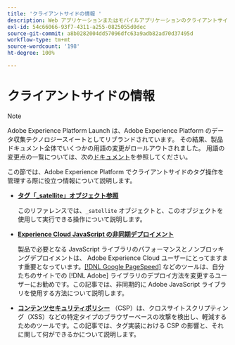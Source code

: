 ```yaml
---
title: 'クライアントサイドの情報 '
description: Web アプリケーションまたはモバイルアプリケーションのクライアントサイドでタグ操作を管理する方法を説明します。
exl-id: 54c66066-93f7-4311-a255-0825055d0dec
source-git-commit: a8b0282004dd57096dfc63a9adb82ad70d37495d
workflow-type: tm+mt
source-wordcount: '198'
ht-degree: 100%

---
```


# クライアントサイドの情報

>[!NOTE]
>
>Adobe Experience Platform Launch は、Adobe Experience Platform のデータ収集テクノロジースイートとしてリブランドされています。 その結果、製品ドキュメント全体でいくつかの用語の変更がロールアウトされました。 用語の変更点の一覧については、次の[ドキュメント](../../term-updates.md)を参照してください。

この節では、Adobe Experience Platform でクライアントサイドのタグ操作を管理する際に役立つ情報について説明します。

* [**タグ「_satellite」オブジェクト参照**](satellite-object.md)

   このリファレンスでは、`_satellite` オブジェクトと、このオブジェクトを使用して実行できる操作について説明します。

* [**Experience Cloud JavaScript の非同期デプロイメント**](asynchronous-deployment.md)

   製品で必要となる JavaScript ライブラリのパフォーマンスとノンブロッキングデプロイメントは、 Adobe Experience Cloud ユーザーにとってますます重要となっています。[[!DNL Google PageSpeed]](https://developers.google.com/speed/pagespeed/insights/) などのツールは、自分たちのサイトでの [!DNL Adobe] ライブラリのデプロイ方法を変更するユーザーにお勧めです。この記事では、非同期的に Adobe JavaScript ライブラリを使用する方法について説明します。

* [**コンテンツセキュリティポリシー**](content-security-policy.md) （CSP）は、クロスサイトスクリプティング（XSS）などの特定タイプのブラウザーベースの攻撃を検出し、軽減するためのツールです。この記事では、タグ実装における CSP の影響と、それに関して何ができるかについて説明します。
